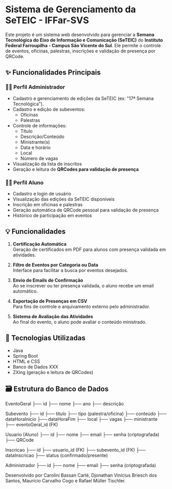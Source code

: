 # Sistema de Gerenciamento da SeTEIC - IFFar-SVS

Este projeto é um sistema web desenvolvido para gerenciar a **Semana Tecnológica do Eixo de Informação e Comunicação (SeTEIC)** do **Instituto Federal Farroupilha - Campus São Vicente do Sul**. Ele permite o controle de eventos, oficinas, palestras, inscrições e validação de presença por QRCode.

## ✨ Funcionalidades Principais

### 👩‍💻 Perfil Administrador
- Cadastro e gerenciamento de edições da SeTEIC (ex: "17ª Semana Tecnológica").
- Cadastro e edição de subeventos:
  - Oficinas
  - Palestras
- Controle de informações:
  - Título
  - Descrição/Conteúdo
  - Ministrante(s)
  - Data e horário
  - Local
  - Número de vagas
- Visualização da lista de inscritos
- Geração e leitura de **QRCodes para validação de presença**

### 👨‍🎓 Perfil Aluno
- Cadastro e login de usuário
- Visualização das edições da SeTEIC disponíveis
- Inscrição em oficinas e palestras
- Geração automática de QRCode pessoal para validação de presença
- Histórico de participação em eventos

## 💡 Funcionalidades

1. **Certificação Automática**  
   Geração de certificados em PDF para alunos com presença validada em atividades.

2. **Filtro de Eventos por Categoria ou Data**  
   Interface para facilitar a busca por eventos desejados.

3. **Envio de Emails de Confirmação**  
   Ao se inscrever ou ter presença validada, o aluno recebe um email automático.

4. **Exportação de Presenças em CSV**  
   Para fins de controle e arquivamento externo pelo administrador.

5. **Sistema de Avaliação das Atividades**  
   Ao final do evento, o aluno pode avaliar o conteúdo ministrado.

## 🧰 Tecnologias Utilizadas

- Java
- Spring Boot
- HTML e CSS
- Banco de Dados XXX
- ZXing (geração e leitura de QRCodes)

## 🗃️ Estrutura do Banco de Dados

EventoGeral
├── id
├── nome
├── ano
├── descrição

Subevento
├── id
├── titulo
├── tipo (palestra/oficina)
├── conteúdo
├── dataHoraInicio
├── dataHoraFim
├── local
├── vagas
├── ministrante
├── eventoGeral_id (FK)

Usuario (Aluno)
├── id
├── nome
├── email
├── senha (criptografada)
├── QRCode

Inscricao
├── id
├── usuario_id (FK)
├── subevento_id (FK)
├── dataInscricao
├── status (confirmado/presente)

Administrador
├── id
├── nome
├── email
├── senha (criptografada)

Desenvolvido por Carolini Bassan Carlé, Djonathan Vinicius Briesch dos Santos, Maurício Carvalho Cogo e Rafael Müller Tischler.
